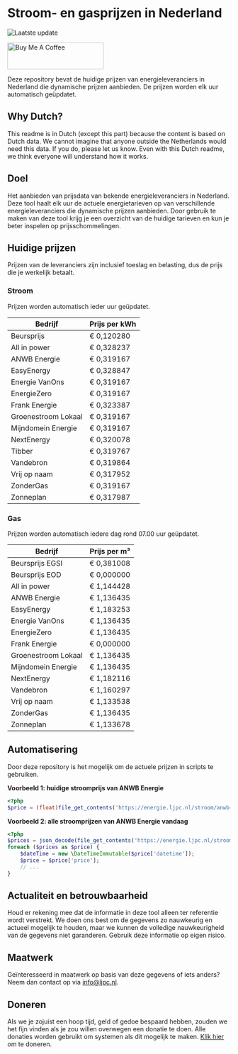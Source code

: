 # Stroom- en gasprijzen in Nederland

![Laatste update](https://img.shields.io/badge/laatste%20update-2023--12--07%2018%3A00%20CET-brightgreen)

<a href="https://www.buymeacoffee.com/Lars-" target="_blank"><img src="https://cdn.buymeacoffee.com/buttons/v2/default-orange.png" alt="Buy Me A Coffee" height="60" style="height: 60px !important;width: 217px !important;" ></a>

Deze repository bevat de huidige prijzen van energieleveranciers in Nederland die dynamische prijzen aanbieden. De prijzen worden elk uur automatisch geüpdatet.

## Why Dutch?

This readme is in Dutch (except this part) because the content is based on Dutch data. We cannot imagine that anyone outside the Netherlands would need this data. If you do, please let us know. Even with this Dutch readme, we think
everyone will understand how it works.

## Doel

Het aanbieden van prijsdata van bekende energieleveranciers in Nederland. Deze tool haalt elk uur de actuele energietarieven op van verschillende energieleveranciers die dynamische prijzen aanbieden. Door gebruik te maken van deze tool
krijg je een overzicht van de huidige tarieven en kun je beter inspelen op prijsschommelingen.

## Huidige prijzen

Prijzen van de leveranciers zijn inclusief toeslag en belasting, dus de prijs die je werkelijk betaalt.

### Stroom

Prijzen worden automatisch ieder uur geüpdatet.

 Bedrijf | Prijs per kWh 
---------|---------------
Beursprijs | € 0,120280
All in power | € 0,328237
ANWB Energie | € 0,319167
EasyEnergy | € 0,328847
Energie VanOns | € 0,319167
EnergieZero | € 0,319167
Frank Energie | € 0,323387
Groenestroom Lokaal | € 0,319167
Mijndomein Energie | € 0,319167
NextEnergy | € 0,320078
Tibber | € 0,319767
Vandebron | € 0,319864
Vrij op naam | € 0,317952
ZonderGas | € 0,319167
Zonneplan | € 0,317987


### Gas

Prijzen worden automatisch iedere dag rond 07.00 uur geüpdatet.

 Bedrijf | Prijs per m³ 
---------|--------------
Beursprijs EGSI | € 0,381008
Beursprijs EOD | € 0,000000
All in power | € 1,144428
ANWB Energie | € 1,136435
EasyEnergy | € 1,183253
Energie VanOns | € 1,136435
EnergieZero | € 1,136435
Frank Energie | € 0,000000
Groenestroom Lokaal | € 1,136435
Mijndomein Energie | € 1,136435
NextEnergy | € 1,182116
Vandebron | € 1,160297
Vrij op naam | € 1,133538
ZonderGas | € 1,136435
Zonneplan | € 1,133678


## Automatisering

Door deze repository is het mogelijk om de actuele prijzen in scripts te gebruiken.

**Voorbeeld 1: huidige stroomprijs van ANWB Energie**

```php
<?php
$price = (float)file_get_contents('https://energie.ljpc.nl/stroom/anwb-energie-nu.txt');

```

**Voorbeeld 2: alle stroomprijzen van ANWB Energie vandaag**

```php
<?php
$prices = json_decode(file_get_contents('https://energie.ljpc.nl/stroom/all-in-power-vandaag.json'),true);
foreach ($prices as $price) {
    $dateTime = new \DateTimeImmutable($price['datetime']);
    $price = $price['price'];
    // ...
}
```

## Actualiteit en betrouwbaarheid

Houd er rekening mee dat de informatie in deze tool alleen ter referentie wordt verstrekt. We doen ons best om de gegevens zo nauwkeurig en actueel mogelijk te houden, maar we kunnen de volledige nauwkeurigheid van de gegevens niet
garanderen. Gebruik deze informatie op eigen risico.

## Maatwerk

Geïnteresseerd in maatwerk op basis van deze gegevens of iets anders? Neem dan contact op
via [info@ljpc.nl](mailto:info@ljpc.nl?subject=Energie%20prijzen).

## Doneren

Als we je zojuist een hoop tijd, geld of gedoe bespaard hebben, zouden we het fijn vinden als je zou willen overwegen een
donatie te doen. Alle donaties worden gebruikt om systemen als dit mogelijk te
maken. [Klik hier](https://www.buymeacoffee.com/Lars-) om te doneren.
